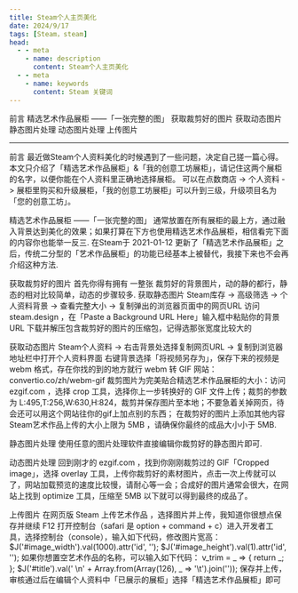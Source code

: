 ```yaml
---
title: Steam个人主页美化
date: 2024/9/17
tags: [Steam，steam]
head:
  - - meta
    - name: description
      content: Steam个人主页美化
  - - meta
    - name: keywords
      content: Steam 关键词
---
```

前言
精选艺术作品展柜 ——「一张完整的图」
获取裁剪好的图片
获取动态图片
静态图片处理
动态图片处理
上传图片


---

前言
最近做Steam个人资料美化的时候遇到了一些问题，决定自己搓一篇心得。
本文只介绍了「精选艺术作品展柜」&「我的创意工坊展柜」，请记住这两个展柜的名字，以便你能在个人资料里正确地选择展柜。
可以在点数商店 -> 个人资料 -> 展柜里购买和升级展柜，「我的创意工坊展柜」可以升到三级，升级项目名为「您的创意工坊」。

精选艺术作品展柜 ——「一张完整的图」
通常放置在所有展柜的最上方，通过融入背景达到美化的效果；如果打算在下方也使用精选艺术作品展柜，相信看完下面的内容你也能举一反三.
在Steam于 2021-01-12 更新了「精选艺术作品展柜」之后，传统二分型的「艺术作品展柜」的功能已经基本上被替代，我接下来也不会再介绍这种方法.

获取裁剪好的图片
首先你得有拥有 一整张 裁剪好的背景图片，动的静的都行，静态的相对比较简单，动态的步骤较多.
获取静态图片
Steam库存 -> 高级筛选 -> 个人资料背景 -> 查看完整大小 -> 复制弹出的浏览器页面中的网页URL
访问 steam.design ，在「Paste a Background URL Here」输入框中粘贴你的背景URL
下载并解压包含裁剪好的图片的压缩包，记得选那张宽度比较大的

获取动态图片
Steam个人资料 -> 右击背景处选择复制网页URL -> 复制到浏览器地址栏中打开个人资料界面
右键背景选择「将视频另存为」，保存下来的视频是 webm 格式，存在你找的到的地方就行
webm 转 GIF 网站：convertio.co/zh/webm-gif
裁剪图片为完美贴合精选艺术作品展柜的大小：访问 ezgif.com ，选择 crop 工具，选择你上一步转换好的 GIF 文件上传；裁剪的参数为 L:495,T:256,W:630,H:824，裁剪并保存图片至本地；不要急着关掉网页，待会还可以用这个网站往你的gif上加点别的东西；
在裁剪好的图片上添加其他内容
Steam艺术作品上传的大小上限为 5MB ，请确保你最终的成品大小小于 5MB.

静态图片处理
使用任意的图片处理软件直接编辑你裁剪好的静态图片即可.

动态图片处理
回到刚才的 ezgif.com ，找到你刚刚裁剪过的 GIF「Cropped image」，选择 overlay 工具，上传你裁剪好的素材图片，点击一次上传就可以了，网站加载预览的速度比较慢，请耐心等一会；合成好的图片通常会很大，在网站上找到 optimize 工具，压缩至 5MB 以下就可以得到最终的成品了。

上传图片
在网页版 Steam 上传艺术作品 ，选择图片并上传，我知道你很想点保存并继续
F12 打开控制台（safari 是 option + command + c）进入开发者工具，选择控制台（console），输入如下代码，修改图片宽高：
$J('#image_width').val(1000).attr('id', '');
$J('#image_height').val(1).attr('id', '');
如果你想置空艺术作品的名称，可以输入如下代码：
v_trim = _ => {
  return _;
};
$J('#title').val(' \n' + Array.from(Array(126), _ => '\t').join(''));
保存并上传，审核通过后在编辑个人资料中「已展示的展柜」选择「精选艺术作品展柜」即可
